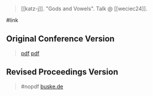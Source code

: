 > [[katz-j]]. "Gods and Vowels". Talk @ [[weciec24]]. 

#link 

## Original Conference Version
> [pdf](https://ucla.app.box.com/v/weciec2012-katz)
> [pdf](a/katz-j2012.pdf)

## Revised Proceedings Version
> #nopdf
> [buske.de](https://buske.de/proceedings-of-the-24th-annual-ucla-indo-european-conference.html)